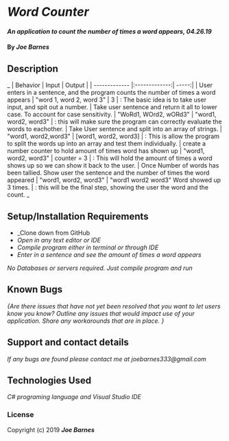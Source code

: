 ﻿# _Word Counter_

#### _An application to count the number of times a word appears, 04.26.19_

#### By _**Joe Barnes**_

## Description

_
| Behavior | Input | Output | 
| ------------- |:-------------:| -----:| 
| User enters in a sentence, and the program counts the number of times a word appears | "word 1, word 2, word 3" | 3 | : The basic idea is to take user input, and spit out a number.
| Take user sentence and return it all to lower case. To account for case sensitivity. | "WoRd1, WOrd2, wORd3" | "word1, word2, word3" | : this will make sure the program can correctly evaluate the words to eachother. 
| Take User sentence and split into an array of strings. | "word1, word2,word3" | [word1, word2, word3] | : This is allow the program to split the words up into an array and test them individually.
| create a number counter to hold amount of times word has shown up | "word1, word2, word3" | counter = 3 | : This will hold the amount of times a word shows up so we can show it back to the user.
| Once Number of words has been tallied. Show user the sentence and the number of times the word appeared | "word1, word2, word3" | "word1 word2 word3" Word showed up 3 times. | : this will be the final step, showing the user the word and the count. _

## Setup/Installation Requirements

* _Clone down from GitHub
* _Open in any text editor or IDE_
* _Compile program either in terminal or through IDE_
* _Enter in a sentence and see the amount of times a word appears_


_No Databases or servers required. Just compile program and run_

## Known Bugs

_{Are there issues that have not yet been resolved that you want to let users know you know?  Outline any issues that would impact use of your application.  Share any workarounds that are in place. }_

## Support and contact details

_If any bugs are found please contact me at joebarnes333@gmail.com_

## Technologies Used

_C# programing language and Visual Studio IDE_

### License



Copyright (c) 2019 **_Joe Barnes_**